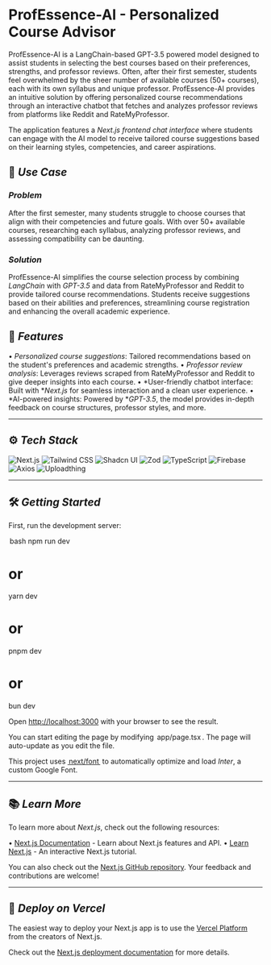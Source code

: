 # ProfEssence-AI - Personalized Course Advisor

ProfEssence-AI is a LangChain-based GPT-3.5 powered model designed to assist students in selecting the best courses based on their preferences, strengths, and professor reviews. Often, after their first semester, students feel overwhelmed by the sheer number of available courses (50+ courses), each with its own syllabus and unique professor. ProfEssence-AI provides an intuitive solution by offering personalized course recommendations through an interactive chatbot that fetches and analyzes professor reviews from platforms like Reddit and RateMyProfessor.

The application features a *Next.js frontend chat interface* where students can engage with the AI model to receive tailored course suggestions based on their learning styles, competencies, and career aspirations.

## 🚀 *Use Case*

### *Problem*
After the first semester, many students struggle to choose courses that align with their competencies and future goals. With over 50+ available courses, researching each syllabus, analyzing professor reviews, and assessing compatibility can be daunting.

### *Solution*
ProfEssence-AI simplifies the course selection process by combining *LangChain* with *GPT-3.5* and data from RateMyProfessor and Reddit to provide tailored course recommendations. Students receive suggestions based on their abilities and preferences, streamlining course registration and enhancing the overall academic experience.

## 🎯 *Features*
•⁠  ⁠*Personalized course suggestions*: Tailored recommendations based on the student's preferences and academic strengths.
•⁠  ⁠*Professor review analysis*: Leverages reviews scraped from RateMyProfessor and Reddit to give deeper insights into each course.
•⁠  ⁠*User-friendly chatbot interface: Built with **Next.js* for seamless interaction and a clean user experience.
•⁠  ⁠*AI-powered insights: Powered by **GPT-3.5*, the model provides in-depth feedback on course structures, professor styles, and more.

---

## ⚙️ *Tech Stack*

![Next.js](https://img.shields.io/badge/-Next_JS-black?style=for-the-badge&logoColor=white&logo=nextdotjs&color=000000)
![Tailwind CSS](https://img.shields.io/badge/-Tailwind_CSS-black?style=for-the-badge&logoColor=white&logo=tailwindcss&color=06B6D4)
![Shadcn UI](https://img.shields.io/badge/-Shadcn_UI-black?style=for-the-badge&logoColor=white&logo=shadcnui&color=000000)
![Zod](https://img.shields.io/badge/-Zod-black?style=for-the-badge&logoColor=white&logo=zod&color=3E67B1)
![TypeScript](https://img.shields.io/badge/-Typescript-black?style=for-the-badge&logoColor=white&logo=typescript&color=3178C6)
![Firebase](https://img.shields.io/badge/Firebase-039BE5?style=for-the-badge&logo=Firebase&logoColor=white)
![Axios](https://img.shields.io/badge/Axios-purple?style=for-the-badge&logo=axios&logoColor=white)
![Uploadthing](https://img.shields.io/badge/Uploadthing-red?style=for-the-badge&logo=&logoColor=white)

---

## 🛠️ *Getting Started*

First, run the development server:

⁠ bash
npm run dev
# or
yarn dev
# or
pnpm dev
# or
bun dev
 ⁠

Open [http://localhost:3000](http://localhost:3000) with your browser to see the result.

You can start editing the page by modifying ⁠ app/page.tsx ⁠. The page will auto-update as you edit the file.

This project uses [⁠ next/font ⁠](https://nextjs.org/docs/basic-features/font-optimization) to automatically optimize and load *Inter*, a custom Google Font.

---

## 📚 *Learn More*

To learn more about *Next.js*, check out the following resources:

•⁠  ⁠[Next.js Documentation](https://nextjs.org/docs) - Learn about Next.js features and API.
•⁠  ⁠[Learn Next.js](https://nextjs.org/learn) - An interactive Next.js tutorial.

You can also check out the [Next.js GitHub repository](https://github.com/vercel/next.js/). Your feedback and contributions are welcome!

---

## 🚀 *Deploy on Vercel*

The easiest way to deploy your Next.js app is to use the [Vercel Platform](https://vercel.com/new?utm_medium=default-template&filter=next.js&utm_source=create-next-app&utm_campaign=create-next-app-readme) from the creators of Next.js.

Check out the [Next.js deployment documentation](https://nextjs.org/docs/deployment) for more details.
